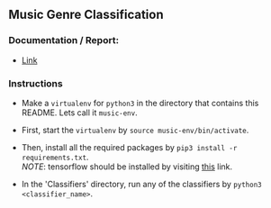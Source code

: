 ## Music Genre Classification  

### Documentation / Report:
- [Link](https://docs.google.com/document/d/139sIVK9Uw44oeu34jD2pJVnGpIkxlq0wmI487oDciPY/edit?usp=sharing)

### Instructions  

* Make a `virtualenv` for `python3` in the directory that contains this README. Lets call it `music-env`.  
* First, start the `virtualenv` by `source music-env/bin/activate`.  
* Then, install all the required packages by `pip3 install -r requirements.txt`.  
*NOTE*: tensorflow should be installed by visiting [this](https://www.tensorflow.org/versions/r0.10/get_started/os_setup.html#pip-installation) link.  

* In the 'Classifiers' directory, run any of the classifiers by `python3 <classifier_name>`.  

